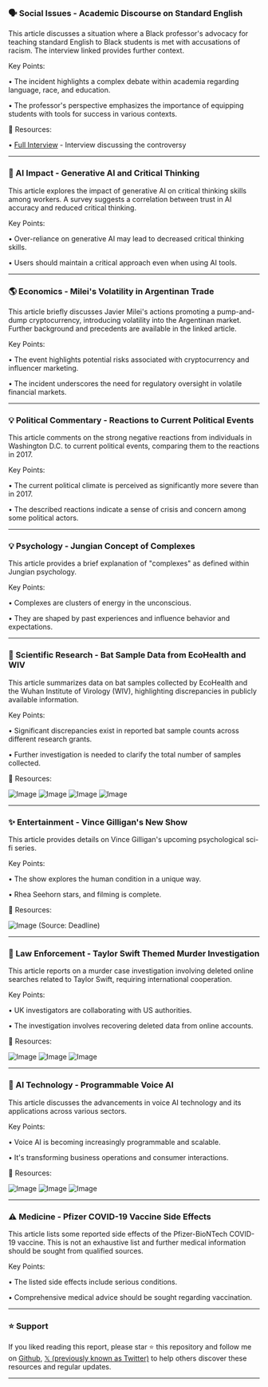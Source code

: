 ### 🗣️ Social Issues - Academic Discourse on Standard English

This article discusses a situation where a Black professor's advocacy for teaching standard English to Black students is met with accusations of racism.  The interview linked provides further context.

Key Points:

• The incident highlights a complex debate within academia regarding language, race, and education.

• The professor's perspective emphasizes the importance of equipping students with tools for success in various contexts.


🔗 Resources:

• [Full Interview](https://pbs.twimg.com/media/F3miVeaXkAAeNjG.jpg) -  Interview discussing the controversy


---

### 🤖 AI Impact - Generative AI and Critical Thinking

This article explores the impact of generative AI on critical thinking skills among workers. A survey suggests a correlation between trust in AI accuracy and reduced critical thinking.

Key Points:

• Over-reliance on generative AI may lead to decreased critical thinking skills.

•  Users should maintain a critical approach even when using AI tools.


---

### 🌎 Economics - Milei's Volatility in Argentinan Trade

This article briefly discusses Javier Milei's actions promoting a pump-and-dump cryptocurrency, introducing volatility into the Argentinan market.  Further background and precedents are available in the linked article.

Key Points:

•  The event highlights potential risks associated with cryptocurrency and influencer marketing.

•  The incident underscores the need for regulatory oversight in volatile financial markets.


---

### 💡 Political Commentary -  Reactions to Current Political Events

This article comments on the strong negative reactions from individuals in Washington D.C. to current political events, comparing them to the reactions in 2017.

Key Points:

• The current political climate is perceived as significantly more severe than in 2017.

• The described reactions indicate a sense of crisis and concern among some political actors.


---

### 💡 Psychology - Jungian Concept of Complexes

This article provides a brief explanation of "complexes" as defined within Jungian psychology.

Key Points:

• Complexes are clusters of energy in the unconscious.

• They are shaped by past experiences and influence behavior and expectations.


---

### 🤖 Scientific Research - Bat Sample Data from EcoHealth and WIV

This article summarizes data on bat samples collected by EcoHealth and the Wuhan Institute of Virology (WIV), highlighting discrepancies in publicly available information.

Key Points:

• Significant discrepancies exist in reported bat sample counts across different research grants.

• Further investigation is needed to clarify the total number of samples collected.


🔗 Resources:

![Image](https://pbs.twimg.com/media/Gj3BrkObcAAjVCo?format=png&name=large)
![Image](https://pbs.twimg.com/media/Gj3CC7MaMAAMM6i?format=jpg&name=360x360)
![Image](https://pbs.twimg.com/media/Gj3Fk1PaUAAgqLj?format=jpg&name=360x360)
![Image](https://pbs.twimg.com/media/Gj2s1KUbcAA4nwa?format=png&name=240x240)


---

### ✨ Entertainment - Vince Gilligan's New Show

This article provides details on Vince Gilligan's upcoming psychological sci-fi series.

Key Points:

• The show explores the human condition in a unique way.

•  Rhea Seehorn stars, and filming is complete.


🔗 Resources:

![Image](https://pbs.twimg.com/media/Gj3juVvXEAAHeW_?format=jpg&name=small)
(Source: Deadline)


---

### 🚨 Law Enforcement - Taylor Swift Themed Murder Investigation

This article reports on a murder case investigation involving deleted online searches related to Taylor Swift, requiring international cooperation.

Key Points:

•  UK investigators are collaborating with US authorities.

•  The investigation involves recovering deleted data from online accounts.


🔗 Resources:

![Image](https://pbs.twimg.com/media/Gj4-xixW0AE2Eew?format=jpg&name=900x900)
![Image](https://pbs.twimg.com/media/Gj4-y-KXMAA4Yge?format=jpg&name=360x360)
![Image](https://pbs.twimg.com/media/Gj0n0PiXUAAqsGK?format=jpg&name=240x240)


---

### 🤖 AI Technology - Programmable Voice AI

This article discusses the advancements in voice AI technology and its applications across various sectors.

Key Points:

• Voice AI is becoming increasingly programmable and scalable.

• It's transforming business operations and consumer interactions.


🔗 Resources:

![Image](https://pbs.twimg.com/media/Gj1j8w8WQAA7rDU?format=jpg&name=small)
![Image](https://pbs.twimg.com/media/Gj1j8w8WoAAHxwZ?format=jpg&name=360x360)
![Image](https://pbs.twimg.com/media/Gj1j8w8WIAAdxX_?format=jpg&name=360x360)


---

### ⚠️ Medicine - Pfizer COVID-19 Vaccine Side Effects

This article lists some reported side effects of the Pfizer-BioNTech COVID-19 vaccine.  This is not an exhaustive list and further medical information should be sought from qualified sources.

Key Points:

•  The listed side effects include serious conditions.

•  Comprehensive medical advice should be sought regarding vaccination.


---

### ⭐️ Support

If you liked reading this report, please star ⭐️ this repository and follow me on [Github](https://github.com/Drix10), [𝕏 (previously known as Twitter)](https://x.com/DRIX_10_) to help others discover these resources and regular updates.

---